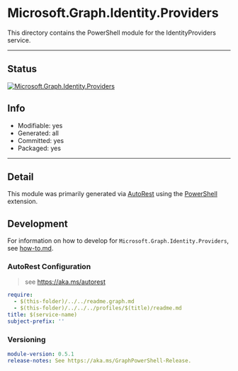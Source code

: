 <!-- region Generated -->
# Microsoft.Graph.Identity.Providers
This directory contains the PowerShell module for the IdentityProviders service.

---
## Status
[![Microsoft.Graph.Identity.Providers](https://img.shields.io/powershellgallery/v/Microsoft.Graph.Identity.Providers.svg?style=flat-square&label=Microsoft.Graph.Identity.Providers "Microsoft.Graph.Identity.Providers")](https://www.powershellgallery.com/packages/Microsoft.Graph.Identity.Providers/)

## Info
- Modifiable: yes
- Generated: all
- Committed: yes
- Packaged: yes

---
## Detail
This module was primarily generated via [AutoRest](https://github.com/Azure/autorest) using the [PowerShell](https://github.com/Azure/autorest.powershell) extension.

## Development
For information on how to develop for `Microsoft.Graph.Identity.Providers`, see [how-to.md](how-to.md).
<!-- endregion -->

### AutoRest Configuration

> see https://aka.ms/autorest

``` yaml
require:
  - $(this-folder)/../../readme.graph.md
  - $(this-folder)/../../../profiles/$(title)/readme.md
title: $(service-name)
subject-prefix: ''

```
### Versioning

``` yaml
module-version: 0.5.1
release-notes: See https://aka.ms/GraphPowerShell-Release.
```
